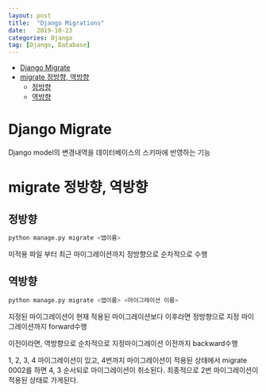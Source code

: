 ```yaml
---
layout: post
title:  "Django Migrations"
date:   2019-10-23
categories: Django
tag: [Django, Database]
---
```

- [Django Migrate](#django-migrate)
- [migrate 정방향, 역방향](#migrate-%ec%a0%95%eb%b0%a9%ed%96%a5-%ec%97%ad%eb%b0%a9%ed%96%a5)
  - [정방향](#%ec%a0%95%eb%b0%a9%ed%96%a5)
  - [역방향](#%ec%97%ad%eb%b0%a9%ed%96%a5)


# Django Migrate
Django model의 변경내역을 데이터베이스의 스키마에 반영하는 기능

# migrate 정방향, 역방향 
## 정방향
```bash 
python manage.py migrate <앱이름>
``` 
미적용 파일 부터 최근 마이그레이션까지 정방향으로 순차적으로 수행 


## 역방향 
```bash 
python manage.py migrate <앱이름> <마이그레이션 이름>
``` 
지정된 마이그레이션이 현재 적용된 마이그레이션보다 이후라면 정방향으로 지정 마이그레이션까지 forward수행

이전이라면, 역방향으로 순차적으로 지정마이그레이션 이전까지 backward수행 

1, 2, 3, 4 마이그레이션이 있고, 4번까지 마이그레이션이 적용된 상태에서 migrate 0002를 하면 4, 3 순서되로 마이그레이션이 취소된다. 최종적으로 2번 마이그레이션이 적용된 상태로 가게된다. 